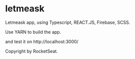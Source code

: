 # letmeask
Letmeask app, using Typescript, REACT.JS, Firebase, SCSS.

Use YARN to build the app.

and test it on http://localhost:3000/


Copyright by RocketSeat.
